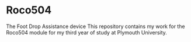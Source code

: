 # Roco504
The Foot Drop Assistance device
This repository contains my work for the Roco504 module for my third year of study at Plymouth University. 
